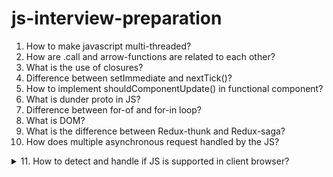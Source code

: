 # js-interview-preparation

1. How to make javascript multi-threaded?
2. How are .call and arrow-functions are related to each other?
3. What is the use of closures?
4. Difference between setImmediate and nextTick()?
5. How to implement shouldComponentUpdate() in functional component?
6. What is dunder proto in JS?
7. Difference between for-of and for-in loop?
8. What is DOM?
9. What is the difference between Redux-thunk and Redux-saga?
10. How does multiple asynchronous request handled by the JS?


<details><summary>11. How to detect and handle if JS is supported in client browser?</summary>
<p>
#### We can achieve this by using ```<noscript></noscript>``` tag. For example:

```html
<html>
  <head>
    <title>Demo of Checking if JavaScript is enabled in web browser</title>
  </head>
  <body>
    <noscript>
      <meta http-equiv="refresh" content="5; URL=https://www.google.com" />

      Are you using a browser that doesn't support JavaScript?<br /><br />

      If your browser does not support JavaScript, you can upgrade to a newer
      browser<br /><br />

      If you have disabled JavaScript, you must re-enable JavaScript to use this
      page. To enable JavaScript:
    </noscript>

    <br /><br />

    If you are not seeing any message above this line then you have JavaScript
    enabled in your browser.
  </body>
</html>
```

</p>
</details>
